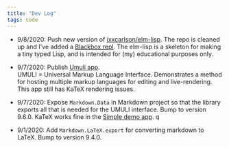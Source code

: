 ```yaml
---
title: "Dev Log"
tags: code
---
```


- 9/8/2020: Push new version of [jxxcarlson/elm-lisp](https://github.com/jxxcarlson/elm-lisp).
  The repo is cleaned up and I've added a [Blackbox repl](https://medium.com/@jxxcarlson/running-elm-as-a-blackbox-b1930592054b).  The elm-lisp is a skeleton for making a tiny typed Lisp,
  and is intended for (my) educational purposes only.

- 9/7/2020: Publish [Umuli app](https://jxxcarlson.github.io/app/umuli/).  
  UMULI = Universal Markup Language Interface.
  Demonstrates a method for hosting multiple markup languages for
  editing and live-rendering.  This app still has KaTeX rendering issues.

- 9/7/2020: Expose `Markdown.Data` in Markdown project so that the library
  exports all that is needed for the UMULI interface.  Bump to version 9.6.0.
  KaTeX works fine in the [Simple demo app](https://markdown.minilatex.app). q

- 9/1/2020: Add `Markdown.LaTeX.export` for converting markdown to LaTeX.  Bump
  to version 9.4.0.
